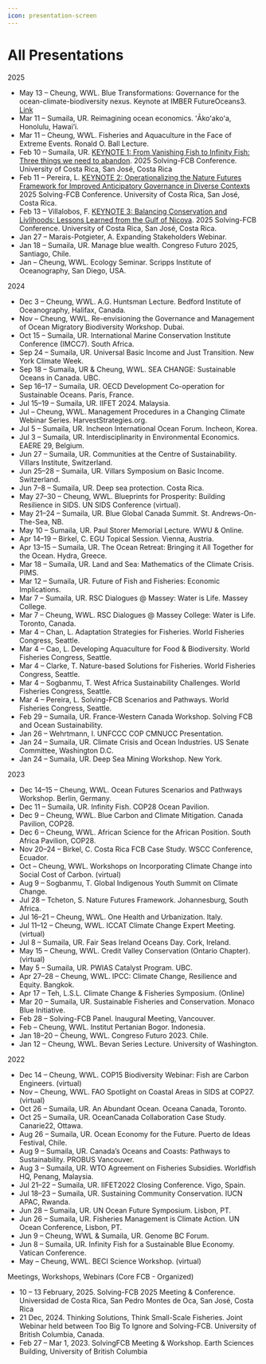 ```yaml
---
icon: presentation-screen
---
```


# All Presentations

2025&#x20;

* May 13 – Cheung, WWL. Blue Transformations: Governance for the ocean-climate-biodiversity nexus. Keynote at IMBER FutureOceans3. [Link](https://imber.info/event/fo3/)&#x20;
* Mar 11 – Sumaila, UR. Reimagining ocean economics. ʻĀkoʻakoʻa, Honolulu, Hawai’i.&#x20;
* Mar 11 – Cheung, WWL. Fisheries and Aquaculture in the Face of Extreme Events. Ronald O. Ball Lecture.&#x20;
* Feb 10 – Sumaila, UR. [KEYNOTE 1: From Vanishing Fish to Infinity Fish: Three things we need to abandon](https://www.youtube.com/watch?v=quFcLYhlZzg). 2025 Solving-FCB Conference. University of Costa Rica, San José, Costa Rica&#x20;
* Feb 11 – Pereira, L. [KEYNOTE 2: Operationalizing the Nature Futures Framework for Improved Anticipatory Governance in Diverse Contexts](https://youtu.be/tFDZde7U_C4) 2025 Solving-FCB Conference. University of Costa Rica, San José, Costa Rica.&#x20;
* Feb 13 – Villalobos, F. [KEYNOTE 3: Balancing Conservation and Livlihoods: Lessons Learned from the Gulf of Nicoya](https://youtu.be/RmxSVMDha_o). 2025 Solving-FCB Conference. University of Costa Rica, San José, Costa Rica.&#x20;
* Jan 27 – Marais-Potgieter, A. Expanding Stakeholders Webinar.&#x20;
* Jan 18 – Sumaila, UR. Manage blue wealth. Congreso Futuro 2025, Santiago, Chile.&#x20;
* Jan – Cheung, WWL. Ecology Seminar. Scripps Institute of Oceanography, San Diego, USA.&#x20;

2024&#x20;

* Dec 3 – Cheung, WWL. A.G. Huntsman Lecture. Bedford Institute of Oceanography, Halifax, Canada.&#x20;
* Nov – Cheung, WWL. Re-envisioning the Governance and Management of Ocean Migratory Biodiversity Workshop. Dubai.&#x20;
* Oct 15 – Sumaila, UR. International Marine Conservation Institute Conference (IMCC7). South Africa.&#x20;
* Sep 24 – Sumaila, UR. Universal Basic Income and Just Transition. New York Climate Week.&#x20;
* Sep 18 – Sumaila, UR & Cheung, WWL. SEA CHANGE: Sustainable Oceans in Canada. UBC.&#x20;
* Sep 16–17 – Sumaila, UR. OECD Development Co-operation for Sustainable Oceans. Paris, France.&#x20;
* Jul 15–19 – Sumaila, UR. IIFET 2024. Malaysia.&#x20;
* Jul – Cheung, WWL. Management Procedures in a Changing Climate Webinar Series. HarvestStrategies.org.&#x20;
* Jul 5 – Sumaila, UR. Incheon International Ocean Forum. Incheon, Korea.&#x20;
* Jul 3 – Sumaila, UR. Interdisciplinarity in Environmental Economics. EAERE 29, Belgium.&#x20;
* Jun 27 – Sumaila, UR. Communities at the Centre of Sustainability. Villars Institute, Switzerland.&#x20;
* Jun 25–28 – Sumaila, UR. Villars Symposium on Basic Income. Switzerland.&#x20;
* Jun 7–8 – Sumaila, UR. Deep sea protection. Costa Rica.&#x20;
* May 27–30 – Cheung, WWL. Blueprints for Prosperity: Building Resilience in SIDS. UN SIDS Conference (virtual).&#x20;
* May 21–24 – Sumaila, UR. Blue Global Canada Summit. St. Andrews-On-The-Sea, NB.&#x20;
* May 10 – Sumaila, UR. Paul Storer Memorial Lecture. WWU & Online.&#x20;
* Apr 14–19 – Birkel, C. EGU Topical Session. Vienna, Austria.&#x20;
* Apr 13–15 – Sumaila, UR. The Ocean Retreat: Bringing it All Together for the Ocean. Hydra, Greece.&#x20;
* Mar 18 – Sumaila, UR. Land and Sea: Mathematics of the Climate Crisis. PIMS.&#x20;
* Mar 12 – Sumaila, UR. Future of Fish and Fisheries: Economic Implications.&#x20;
* Mar 7 – Sumaila, UR. RSC Dialogues @ Massey: Water is Life. Massey College.&#x20;
* Mar 7 – Cheung, WWL. RSC Dialogues @ Massey College: Water is Life. Toronto, Canada.&#x20;
* Mar 4 – Chan, L. Adaptation Strategies for Fisheries. World Fisheries Congress, Seattle.&#x20;
* Mar 4 – Cao, L. Developing Aquaculture for Food & Biodiversity. World Fisheries Congress, Seattle.&#x20;
* Mar 4 – Clarke, T. Nature-based Solutions for Fisheries. World Fisheries Congress, Seattle.&#x20;
* Mar 4 – Sogbanmu, T. West Africa Sustainability Challenges. World Fisheries Congress, Seattle.&#x20;
* Mar 4 – Pereira, L. Solving-FCB Scenarios and Pathways. World Fisheries Congress, Seattle.&#x20;
* Feb 29 – Sumaila, UR. France-Western Canada Workshop. Solving FCB and Ocean Sustainability.&#x20;
* Jan 26 – Wehrtmann, I. UNFCCC COP CMNUCC Presentation.&#x20;
* Jan 24 – Sumaila, UR. Climate Crisis and Ocean Industries. US Senate Committee, Washington D.C.&#x20;
* Jan 24 – Sumaila, UR. Deep Sea Mining Workshop. New York.&#x20;

2023&#x20;

* Dec 14–15 – Cheung, WWL. Ocean Futures Scenarios and Pathways Workshop. Berlin, Germany.&#x20;
* Dec 11 – Sumaila, UR. Infinity Fish. COP28 Ocean Pavilion.&#x20;
* Dec 9 – Cheung, WWL. Blue Carbon and Climate Mitigation. Canada Pavilion, COP28.&#x20;
* Dec 6 – Cheung, WWL. African Science for the African Position. South Africa Pavilion, COP28.&#x20;
* Nov 20–24 – Birkel, C. Costa Rica FCB Case Study. WSCC Conference, Ecuador.&#x20;
* Oct – Cheung, WWL. Workshops on Incorporating Climate Change into Social Cost of Carbon. (virtual)&#x20;
* Aug 9 – Sogbanmu, T. Global Indigenous Youth Summit on Climate Change.&#x20;
* Jul 28 – Tcheton, S. Nature Futures Framework. Johannesburg, South Africa.&#x20;
* Jul 16–21 – Cheung, WWL. One Health and Urbanization. Italy.&#x20;
* Jul 11–12 – Cheung, WWL. ICCAT Climate Change Expert Meeting. (virtual)&#x20;
* Jul 8 – Sumaila, UR. Fair Seas Ireland Oceans Day. Cork, Ireland.&#x20;
* May 15 – Cheung, WWL. Credit Valley Conservation (Ontario Chapter). (virtual)&#x20;
* May 5 – Sumaila, UR. PWIAS Catalyst Program. UBC.&#x20;
* Apr 27–28 – Cheung, WWL. IPCC: Climate Change, Resilience and Equity. Bangkok.&#x20;
* Apr 17 – Teh, L.S.L. Climate Change & Fisheries Symposium. (Online)&#x20;
* Mar 20 – Sumaila, UR. Sustainable Fisheries and Conservation. Monaco Blue Initiative.&#x20;
* Feb 28 – Solving-FCB Panel. Inaugural Meeting, Vancouver.&#x20;
* Feb – Cheung, WWL. Institut Pertanian Bogor. Indonesia.&#x20;
* Jan 18–20 – Cheung, WWL. Congreso Futuro 2023. Chile.&#x20;
* Jan 12 – Cheung, WWL. Bevan Series Lecture. University of Washington.&#x20;

2022&#x20;

* Dec 14 – Cheung, WWL. COP15 Biodiversity Webinar: Fish are Carbon Engineers. (virtual)&#x20;
* Nov – Cheung, WWL. FAO Spotlight on Coastal Areas in SIDS at COP27. (virtual)&#x20;
* Oct 26 – Sumaila, UR. An Abundant Ocean. Oceana Canada, Toronto.&#x20;
* Oct 25 – Sumaila, UR. OceanCanada Collaboration Case Study. Canarie22, Ottawa.&#x20;
* Aug 26 – Sumaila, UR. Ocean Economy for the Future. Puerto de Ideas Festival, Chile.&#x20;
* Aug 9 – Sumaila, UR. Canada’s Oceans and Coasts: Pathways to Sustainability. PROBUS Vancouver.&#x20;
* Aug 3 – Sumaila, UR. WTO Agreement on Fisheries Subsidies. Worldfish HQ, Penang, Malaysia.&#x20;
* Jul 21–22 – Sumaila, UR. IIFET2022 Closing Conference. Vigo, Spain.&#x20;
* Jul 18–23 – Sumaila, UR. Sustaining Community Conservation. IUCN APAC, Rwanda.&#x20;
* Jun 28 – Sumaila, UR. UN Ocean Future Symposium. Lisbon, PT.&#x20;
* Jun 26 – Sumaila, UR. Fisheries Management is Climate Action. UN Ocean Conference, Lisbon, PT.&#x20;
* Jun 9 – Cheung, WWL & Sumaila, UR. Genome BC Forum.&#x20;
* Jun 8 – Sumaila, UR. Infinity Fish for a Sustainable Blue Economy. Vatican Conference.&#x20;
* May – Cheung, WWL. BECI Science Workshop. (virtual)&#x20;

Meetings, Workshops, Webinars (Core FCB - Organized)&#x20;

* 10 – 13 February, 2025. Solving-FCB 2025 Meeting & Conference. Universidad de Costa Rica, San Pedro Montes de Oca, San José, Costa Rica&#x20;
* 21 Dec, 2024. Thinking Solutions, Think Small-Scale Fisheries. Joint Webinar held between Too Big To Ignore and Solving-FCB. University of British Columbia, Canada.&#x20;
* Feb 27 – Mar 1, 2023. SolvingFCB Meeting & Workshop. Earth Sciences Building, University of British Columbia &#x20;
